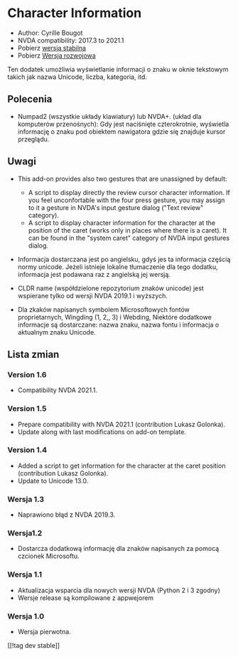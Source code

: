 # Character Information #

* Author: Cyrille Bougot
* NVDA compatibility: 2017.3 to 2021.1
* Pobierz [wersja stabilna][1]
* Pobierz [Wersja rozwojowa][2]

Ten dodatek umożliwia wyświetlanie informacji o znaku w oknie tekstowym
takich jak nazwa Unicode, liczba, kategoria, itd.


## Polecenia

* Numpad2 (wszystkie układy klawiatury) lub NVDA+. (układ dla komputerów
  przenośnych): Gdy jest naciśnięte czterokrotnie, wyświetla informację o
  znaku pod obiektem nawigatora gdzie się znajduje kursor przeglądu.


## Uwagi

* This add-on provides also two gestures that are unassigned by default:

    * A script to display directly the review cursor character
      information. If you feel unconfortable with the four press gesture,
      you may assign to it a gesture in NVDA's input gesture dialog ("Text
      review" category).
    * A script to display character information for the character at the
      position of the caret (works only in places where there is a
      caret). It can be found in the "system caret" category of NVDA input
      gestures dialog.

* Informacja dostarczana jest po angielsku, gdyś jes ta informacja częścią
  normy unicode. Jeżeli istnieje lokalne tłumaczenie dla tego dodatku,
  informacja jest podawana raz z angielską jej wersją.
* CLDR name (współdzielone repozytorium znaków unicode) jest wspierane tylko
  od wersji NVDA 2019.1 i wyższych.
* Dla zkaków napisanych symbolem Microsoftowych fontów proprietarnych,
  Wingding (1, 2,, 3) i Webding, Niektóre dodatkowe informacje są
  dostarczane: nazwa znaku, nazwa fontu i informacja o aktualnym znaku
  Unicode.


## Lista zmian

### Version 1.6

* Compatibility NVDA 2021.1.

### Version 1.5

* Prepare compatibility with NVDA 2021.1 (contribution Lukasz Golonka).
* Update along with last modifications on add-on template.

### Version 1.4

* Added a script to get information for the character at the caret position
  (contribution Lukasz Golonka).
* Update to Unicode 13.0.

### Wersja 1.3

* Naprawiono błąd z NVDA 2019.3.


### Wersja1.2

* Dostarcza dodatkową informację dla znaków napisanych za pomocą czcionek
  Microsoftu.


### Wersja 1.1

* Aktualizacja wsparcia dla nowych wersji  NVDA (Python 2 i 3 zgodny)
* Wersje release są kompilowane z appwejorem


### Wersja 1.0

* Wersja pierwotna.

[[!tag dev stable]]

[1]: https://addons.nvda-project.org/files/get.php?file=chari

[2]: https://addons.nvda-project.org/files/get.php?file=chari-dev

